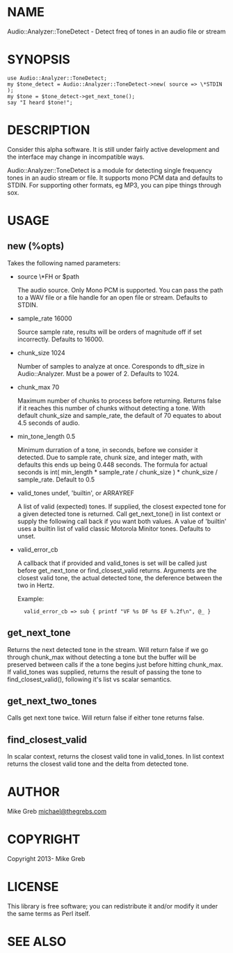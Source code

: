 # NAME

Audio::Analyzer::ToneDetect - Detect freq of tones in an audio file or stream

# SYNOPSIS

    use Audio::Analyzer::ToneDetect;
    my $tone_detect = Audio::Analyzer::ToneDetect->new( source => \*STDIN );
    my $tone = $tone_detect->get_next_tone();
    say "I heard $tone!";

# DESCRIPTION

Consider this alpha software.  It is still under fairly active development and
the interface may change in incompatible ways.

Audio::Analyzer::ToneDetect is a module for detecting single frequency tones
in an audio stream or file.  It supports mono PCM data and defaults to STDIN.
For supporting other formats, eg MP3, you can pipe things through sox.

# USAGE

## new (%opts)

Takes the following named parameters:

- source \\\*FH or $path

    The audio source.  Only Mono PCM is supported.  You can pass the path to a WAV
    file or a file handle for an open file or stream.  Defaults to STDIN.



- sample\_rate 16000

    Source sample rate, results will be orders of magnitude off if set incorrectly.
    Defaults to 16000.

- chunk\_size 1024

    Number of samples to analyze at once.  Coresponds to dft\_size in Audio::Analyzer.
    Must be a power of 2.  Defaults to 1024.

- chunk\_max 70

    Maximum number of chunks to process before returning.  Returns false if it
    reaches this number of chunks without detecting a tone. With default chunk\_size
    and sample\_rate, the default of 70 equates to about 4.5 seconds of audio.

- min\_tone\_length 0.5

    Minimum durration of a tone, in seconds, before we consider it detected.  Due to
    sample rate, chunk size, and integer math, with defaults this ends up being
    0.448 seconds.  The formula for actual seconds is int( min\_length \* sample\_rate
    / chunk\_size ) \* chunk\_size / sample\_rate.  Default to 0.5

- valid\_tones undef, 'builtin', or ARRAYREF

    A list of valid (expected) tones.  If supplied, the closest expected tone for
    a given detected tone is returned. Call get\_next\_tone() in list context or
    supply the following call back if you want both values.  A value of 'builtin'
    uses a builtin list of valid classic Motorola Minitor tones.  Defaults to unset.

- valid\_error\_cb

    A callback that if provided and valid\_tones is set will be called just before
    get\_next\_tone or find\_closest\_valid returns.  Arguments are the closest valid
    tone, the actual detected tone, the deference between the two in Hertz.

    Example:

        valid_error_cb => sub { printf "VF %s DF %s EF %.2f\n", @_ }

## get\_next\_tone

Returns the next detected tone in the stream.  Will return false if we go
through chunk\_max without detecting a tone but the buffer will be preserved
between calls if the a tone begins just before hitting chunk\_max.  If valid\_tones
was supplied, returns the result of passing the tone to find\_closest\_valid(),
following it's list vs scalar semantics.

## get\_next\_two\_tones

Calls get next tone twice.  Will return false if either tone returns false.

## find\_closest\_valid

In scalar context, returns the closest valid tone in valid\_tones.  In list
context returns the closest valid tone and the delta from detected tone.

# AUTHOR

Mike Greb <michael@thegrebs.com>

# COPYRIGHT

Copyright 2013- Mike Greb

# LICENSE

This library is free software; you can redistribute it and/or modify
it under the same terms as Perl itself.

# SEE ALSO
